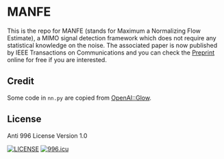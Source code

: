 # MANFE
This is the repo for MANFE (stands for Maximum a Normalizing Flow Estimate), a MIMO signal detection framework which does not require any statistical knowledge on the noise. The associated paper is now published by IEEE Transactions on Communications and you can check the [Preprint](https://arxiv.org/abs/2101.08435) online for free if you are interested.

## Credit
Some code in `nn.py` are copied from [OpenAI::Glow](https://github.com/openai/glow).


## License
Anti 996 License Version 1.0

[![LICENSE](https://img.shields.io/badge/license-Anti%20996-blue.svg)](https://github.com/996icu/996.ICU/blob/master/LICENSE)
<a href="https://996.icu"><img src="https://img.shields.io/badge/link-996.icu-red.svg" alt="996.icu"></a>
